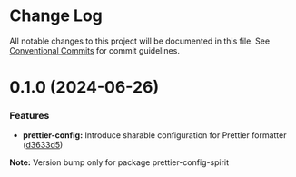 # Change Log

All notable changes to this project will be documented in this file.
See [Conventional Commits](https://conventionalcommits.org) for commit guidelines.

<a name="0.1.0"></a>

# 0.1.0 (2024-06-26)

### Features

- **prettier-config:** Introduce sharable configuration for Prettier formatter ([d3633d5](https://github.com/lmc-eu/spirit-design-system/commit/d3633d5))

**Note:** Version bump only for package prettier-config-spirit
